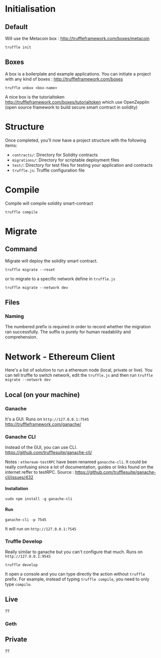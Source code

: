 # Initialisation

## Default 

Will use the Metacoin box : http://truffleframework.com/boxes/metacoin

`truffle init`

## Boxes 

A box is a boilerplate and example applications. 
You can initiate a project with any kind of boxes : http://truffleframework.com/boxes

`truffle unbox <box-name>`

A nice box is the tutorialtoken http://truffleframework.com/boxes/tutorialtoken which use OpenZepplin (open source framework to build secure smart contract in solidity)


# Structure

Once completed, you'll now have a project structure with the following items:

- `contracts/`: Directory for Solidity contracts
- `migrations/`: Directory for scriptable deployment files
- `test/`: Directory for test files for testing your application and contracts
- `truffle.js`: Truffle configuration file

# Compile 

Compile will compile solidity smart-contract

```truffle compile```

# Migrate 

## Command 
Migrate will deploy the solidity smart contract.

```truffle migrate --reset```

or to migrate to a specific network define in `truffle.js`

```truffle migrate --network dev```

## Files
### Naming
The numbered prefix is required in order to record whether the migration ran successfully. The suffix is purely for human readability and comprehension.

# Network - Ethereum Client

Here's a list of solution to run a ethereum node (local, private or live).
You can tell truffle to switch network, edit the `truffle.js` and then run `truffle migrate --network dev`

## Local (on your machine)

### Ganache

It's a GUI. Runs on `http://127.0.0.1:7545`
http://truffleframework.com/ganache/

### Ganache CLI

Instead of the GUI, you can use CLI. 
https://github.com/trufflesuite/ganache-cli/

Notes : `ethereum-testRPC` have been renamed `ganacche-cli`. It could be really confusing since a lot of documentation, guides or links found on the internet reffer to testRPC. Source : https://github.com/trufflesuite/ganache-cli/issues/432

#### Installation 
```sudo npm install -g ganache-cli```

#### Run
```ganache-cli -p 7545```

It will run on `http://127.0.0.1:7545`

### Truffle Develop

Really similar to ganache but you can't configure that much. Runs on `http://127.0.0.1:9545`

```truffle develop```

It open a console and you can type directly the action without `truffle` prefix.
For example, instead of typing `truffle compile`, you need to only type `compile`.

## Live 
??

### Geth

## Private

??





